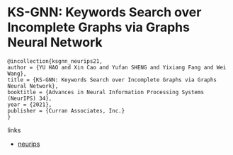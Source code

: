 # KS-GNN: Keywords Search over Incomplete Graphs via Graphs Neural Network

```
@incollection{ksgnn_neurips21,
author = {YU HAO and Xin Cao and Yufan SHENG and Yixiang Fang and Wei Wang},
title = {KS-GNN: Keywords Search over Incomplete Graphs via Graphs Neural Network},
booktitle = {Advances in Neural Information Processing Systems (NeurIPS) 34},
year = {2021},
publisher = {Curran Associates, Inc.}
}
```

links
- [neurips](https://neurips.cc/Conferences/2021/ScheduleMultitrack?event=28662)
